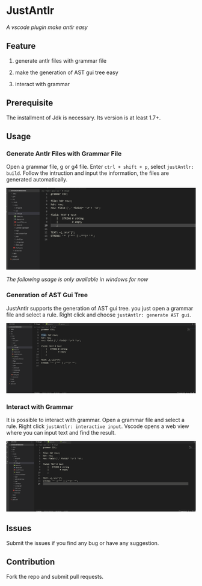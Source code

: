 # JustAntlr

*A vscode plugin make antlr easy*

## Feature

1. generate antlr files with grammar file

2. make the generation of AST gui tree easy

3. interact with grammar

## Prerequisite

The installment of Jdk is necessary. Its version is at least 1.7+.

## Usage

### Generate Antlr Files with Grammar File

Open a grammar file, g or g4 file. Enter `ctrl + shift + p`, select `justAntlr: build`. Follow the intruction and input the information, the files are generated automatically.

![antlr:build](./img/antlrBuild.gif)

*The following usage is only available in windows for now*

### Generation of AST Gui Tree

JustAntlr supports the generation of AST gui tree. you just open a grammar file and select a rule. Right click and choose `justAntlr: generate AST gui`.

![antlr:gui](./img/antlrGui.gif)

### Interact with Grammar

It is possible to interact with grammar. Open a grammar file and select a rule. Right click `justAntlr: interactive input`. Vscode opens a web view where you can input text and find the result.

![antlr:interact](./img/antlrInteract.gif)

## Issues

Submit the issues if you find any bug or have any suggestion.

## Contribution

Fork the repo and submit pull requests.